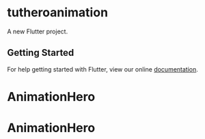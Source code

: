 # tutheroanimation

A new Flutter project.

## Getting Started

For help getting started with Flutter, view our online
[documentation](https://flutter.io/).
# AnimationHero
# AnimationHero
